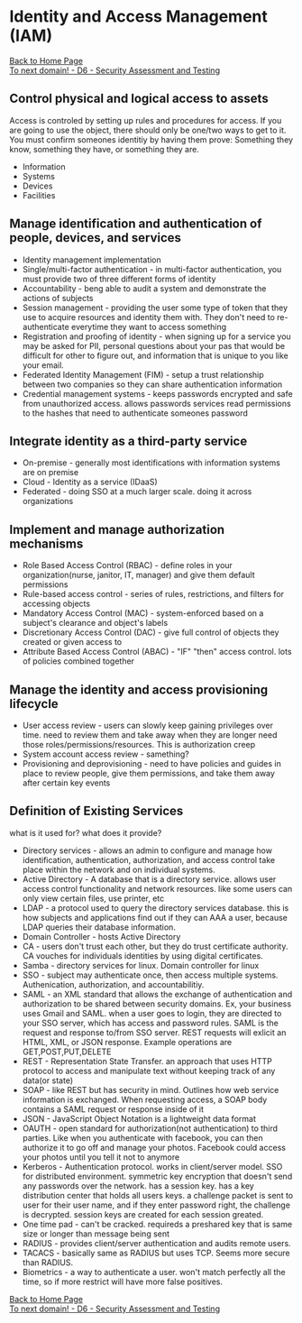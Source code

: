 # Identity and Access Management \(IAM\)

[Back to Home Page](https://github.com/so87/CISSP-Cheat-Sheet-)   
 [To next domain! - D6 - Security Assessment and Testing](https://github.com/so87/CISSP-Cheat-Sheet-/blob/master/D6%20-%20Security%20Assessment%20and%20Testing.md)   


## Control physical and logical access to assets

Access is controled by setting up rules and procedures for access. If you are going to use the object, there should only be one/two ways to get to it. You must confirm someones identitiy by having them prove: Something they know, something they have, or something they are.

* Information
* Systems
* Devices
* Facilities

## Manage identification and authentication of people, devices, and services

* Identity management implementation 
* Single/multi-factor authentication - in multi-factor authentication, you must provide two of three different forms of identity
* Accountability - beng able to audit a system and demonstrate the actions of subjects
* Session management - providing the user some type of token that they use to acquire resources and identity them with.  They don't need to re-authenticate everytime they want to access something
* Registration and proofing of identity - when signing up for a service you may be asked for PII, personal questions about your pas that would be difficult for other to figure out, and information that is unique to you like your email.
* Federated Identity Management \(FIM\) - setup a trust relationship between two companies so they can share authentication information
* Credential management systems - keeps passwords encrypted and safe from unauthorized access.  allows passwords services read permissions to the hashes that need to authenticate someones password

## Integrate identity as a third-party service

* On-premise - generally most identifications with information systems are on premise
* Cloud - Identity as a service \(IDaaS\)
* Federated - doing SSO at a much larger scale. doing it across organizations

## Implement and manage authorization mechanisms

* Role Based Access Control \(RBAC\) - define roles in your organization\(nurse, janitor, IT, manager\) and give them default permissions
* Rule-based access control - series of rules, restrictions, and filters for accessing objects
* Mandatory Access Control \(MAC\) - system-enforced based on a subject's clearance and object's labels
* Discretionary Access Control \(DAC\) - give full control of objects they created or given access to
* Attribute Based Access Control \(ABAC\) - "IF" "then" access control.  lots of policies combined together

## Manage the identity and access provisioning lifecycle

* User access review - users can slowly keep gaining privileges over time. need to review them and take away when they are longer need those roles/permissions/resources.  This is authorization creep
* System account access review - samething?
* Provisioning and deprovisioning - need to have policies and guides in place to review people, give them permissions, and take them away after certain key events

## Definition of Existing Services

what is it used for? what does it provide?

* Directory services - allows an admin to configure and manage how identification, authentication, authorization, and access control take place within the network and on individual systems.
* Active Directory - A database that is a directory service.  allows user access control functionality and network resources. like some users can only view certain files, use printer, etc
* LDAP - a protocol used to query the directory services database.  this is how subjects and applications find out if they can AAA a user, because LDAP queries their database information.
* Domain Controller - hosts Active Directory
* CA - users don't trust each other, but they do trust certificate authority.  CA vouches for individuals identities by using digital certificates.
* Samba - directory services for linux. Domain controller for linux  
* SSO - subject may authenticate once, then access multiple systems.  Authenication, authorization, and accountabilitiy.
* SAML - an XML standard that allows the exchange of authentication and authorization to be shared between security domains.  Ex, your business uses Gmail and SAML. when a user goes to login, they are directed to your SSO server, which has access and password rules.  SAML is the request and response to/from SSO server.  REST requests will exlicit an HTML, XML, or JSON response.  Example operations are GET,POST,PUT,DELETE
* REST - Representation State Transfer.  an approach that uses HTTP protocol to access and manipulate text without keeping track of any data\(or state\)
* SOAP - like REST but has security in mind.  Outlines how web service information is exchanged.  When requesting access, a SOAP body contains a SAML request or response inside of it
* JSON - JavaScript Object Notation is a lightweight data format
* OAUTH - open standard for authorization\(not authentication\) to third parties.  Like when you authenticate with facebook, you can then authorize it to go off and manage your photos. Facebook could access your photos until you tell it not to anymore
* Kerberos - Authentication protocol.  works in client/server model. SSO for distributed environment. symmetric key encryption that doesn't send any passwords over the network.  has a session key.  has a key distribution center that holds all users keys.  a challenge packet is sent to user for their user name, and if they enter password right, the challenge is decrypted.  session keys are created for each session greated.
* One time pad - can't be cracked. requireds a preshared key that is same size or longer than message being sent
* RADIUS - provides client/server authentication and audits remote users.
* TACACS - basically same as RADIUS but uses TCP.  Seems more secure than RADIUS.
* Biometrics - a way to authenticate a user. won't match perfectly all the time, so if more restrict will have more false positives.

[Back to Home Page](https://github.com/so87/CISSP-Cheat-Sheet-)   
 [To next domain! - D6 - Security Assessment and Testing](https://github.com/so87/CISSP-Cheat-Sheet-/blob/master/D6%20-%20Security%20Assessment%20and%20Testing.md)   


